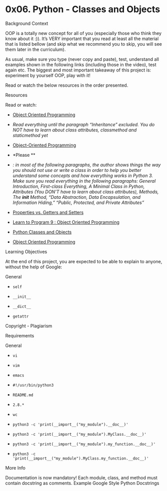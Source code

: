 # 0x06. Python - Classes and Objects



Background Context

OOP is a totally new concept for all of you (especially those who think they know about it :)). 
It’s VERY important that you read at least all the material that is listed bellow (and skip what we recommend you to skip, you will see them later in the curriculum). 

As usual, make sure you type (never copy and paste), test, understand all examples shown in the following links (including those in the video), test again etc. 
The biggest and most important takeaway of this project is: experiment by yourself OOP, play with it!

Read or watch the below resources in the order presented.

Resources

Read or watch:

- [Object Oriented Programming](/rltoken/i49z6HxrBGRNnixo7ZWbEQ)



- *Read everything until the paragraph “Inheritance” excluded. You do NOT have to learn about class attributes, classmethod and staticmethod yet*



- [Object-Oriented Programming](/rltoken/qz3KSn154ia4H2DPaabOzg)



- *Please **



- *: in most of the following paragraphs, the author shows things the way you should not use or write a class in order to help you better understand some concepts and how everything works in Python 3. Make sure you read everything in the following paragraphs: General Introduction, First-class Everything, A Minimal Class in Python, Attributes (You DON’T have to learn about class attributes), Methods, The __init__ Method, “Data Abstraction, Data Encapsulation, and Information Hiding,” “Public, Protected, and Private Attributes”*



- [Properties vs. Getters and Setters](/rltoken/Wy2djWXK5b4rnnYlAq_wlA)



- [Learn to Program 9 : Object Oriented Programming](/rltoken/MxIOanLf5vG5QeCWek2nqQ)



- [Python Classes and Objects](/rltoken/AoLH4xp5StrQST-Cu0Fg8w)



- [Object Oriented Programming](/rltoken/-vVnWzwR3a3X0H8Oia78Ug)



Learning Objectives

At the end of this project, you are expected to be able to explain to anyone, without the help of Google:

General

- ```self```



- ```__init__```



- ```__dict__```



- ```getattr```



Copyright - Plagiarism

Requirements

General

- ```vi```



- ```vim```



- ```emacs```



- ```#!/usr/bin/python3```



- ```README.md```



- ```2.8.*```



- ```wc```



- ```python3 -c 'print(__import__("my_module").__doc__)'```



- ```python3 -c 'print(__import__("my_module").MyClass.__doc__)'```



- ```python3 -c 'print(__import__("my_module").my_function.__doc__)'```



- ```python3 -c 'print(__import__("my_module").MyClass.my_function.__doc__)'```



More Info

Documentation is now mandatory! Each module, class, and method must contain docstring as comments. Example Google Style Python Docstrings

